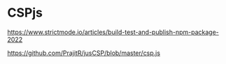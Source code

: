 # CSPjs

https://www.strictmode.io/articles/build-test-and-publish-npm-package-2022

https://github.com/PrajitR/jusCSP/blob/master/csp.js